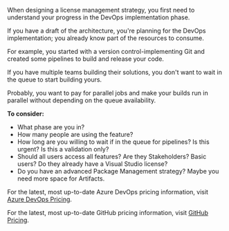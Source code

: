 When designing a license management strategy, you first need to understand your progress in the DevOps implementation phase.

If you have a draft of the architecture, you're planning for the DevOps implementation; you already know part of the resources to consume.

For example, you started with a version control-implementing Git and created some pipelines to build and release your code.

If you have multiple teams building their solutions, you don't want to wait in the queue to start building yours.

Probably, you want to pay for parallel jobs and make your builds run in parallel without depending on the queue availability.

**To consider:**

 -  What phase are you in?
 -  How many people are using the feature?
 -  How long are you willing to wait if in the queue for pipelines? Is this urgent? Is this a validation only?
 -  Should all users access all features? Are they Stakeholders? Basic users? Do they already have a Visual Studio license?
 -  Do you have an advanced Package Management strategy? Maybe you need more space for Artifacts.

For the latest, most up-to-date Azure DevOps pricing information, visit [Azure DevOps Pricing](https://azure.microsoft.com/pricing/details/devops/azure-devops-services/).

For the latest, most up-to-date GitHub pricing information, visit [GitHub Pricing](https://github.com/pricing/).
